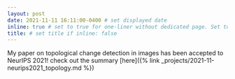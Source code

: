 ```yaml
---
layout: post
date: 2021-11-11 16:11:00-0400 # set displayed date
inline: true # set to true for one-liner without dedicated page. Set to false for dedicated page
title: # set title if inline: false
---
```


My paper on topological change detection in images has been accepted to NeurIPS 2021! check out the summary [here]({% link _projects/2021-11-neurips2021_topology.md %})
